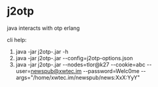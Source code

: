 j2otp
===========

java interacts with otp erlang


cli help:
1. java -jar j2otp-<version>.jar -h
2. java -jar j2otp-<version>.jar --config=j2otp-options.json
3. java -jar j2otp-<version>.jar
        --nodes=tlor@k27
        --cookie=abc
        --user=newspub@xwtec.im
        --password=Welc0me
        --args="/home/xwtec.im/newspub/news:XxX:YyY"
